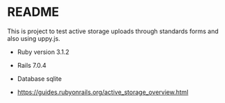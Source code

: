 # README

This is project to test active storage uploads through standards forms and also using uppy.js.

- Ruby version 3.1.2

- Rails 7.0.4

- Database sqlite

- https://guides.rubyonrails.org/active_storage_overview.html
